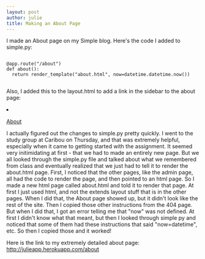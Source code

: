 ```yaml
---
layout: post
author: julie
title: Making an About Page
---
```


I made an About page on my Simple blog. Here's the code I added to simple.py:

```

@app.route("/about")
def about():
  return render_template("about.html", now=datetime.datetime.now())
  
```

Also, I added this to the layout.html to add a link in the sidebar to the about page:



 <li><p><a href="http://julieapp.herokuapp.com/about">About</a></p></li>
 



I actually figured out the changes to simple.py pretty quickly. I went to the study group at Caribou on Thursday, and that was extremely helpful, especially when it came to getting started with the assignment. It seemed very initimidating at first - that we had to made an entirely new page. But we all looked through the simple.py file and talked about what we remembered from class and eventually realized that we just had to tell it to render the about.html page. 
First, I noticed that the other pages, like the admin page, all had the code to render the page, and then pointed to an html page. So I made a new html page called about.html and told it to render that page. At first I just used html, and not the extends layout stuff that is in the other pages. When I did that, the About page showed up, but it didn't look like the rest of the site. Then I copied those other instructions from the 404 page. But when I did that, I got an error telling me that "now" was not defined. At first I didn't know what that meant, but then I looked through simple py and noticed that some of them had these instructions that said "now=datetime", etc. So then I copied those and it worked! 

Here is the link to my extremely detailed about page: http://julieapp.herokuapp.com/about
